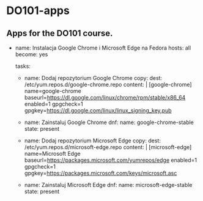 # DO101-apps

Apps for the DO101 course.
---
- name: Instalacja Google Chrome i Microsoft Edge na Fedora
  hosts: all
  become: yes

  tasks:

    - name: Dodaj repozytorium Google Chrome
      copy:
        dest: /etc/yum.repos.d/google-chrome.repo
        content: |
          [google-chrome]
          name=google-chrome
          baseurl=https://dl.google.com/linux/chrome/rpm/stable/x86_64
          enabled=1
          gpgcheck=1
          gpgkey=https://dl.google.com/linux/linux_signing_key.pub

    - name: Zainstaluj Google Chrome
      dnf:
        name: google-chrome-stable
        state: present

    - name: Dodaj repozytorium Microsoft Edge
      copy:
        dest: /etc/yum.repos.d/microsoft-edge.repo
        content: |
          [microsoft-edge]
          name=Microsoft Edge
          baseurl=https://packages.microsoft.com/yumrepos/edge
          enabled=1
          gpgcheck=1
          gpgkey=https://packages.microsoft.com/keys/microsoft.asc

    - name: Zainstaluj Microsoft Edge
      dnf:
        name: microsoft-edge-stable
        state: present

